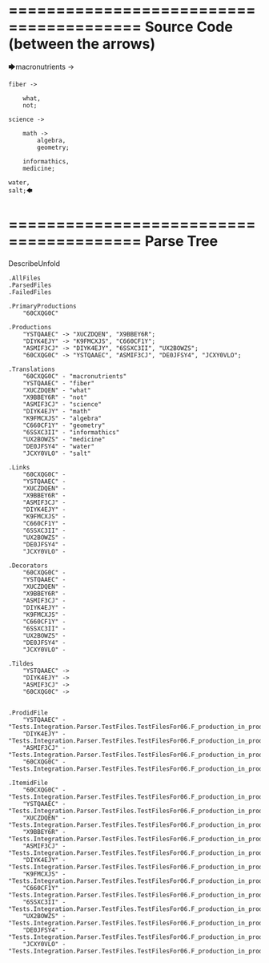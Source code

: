 ========================================
Source Code (between the arrows)
========================================

🡆macronutrients ->

    fiber ->

        what,
        not;
	
	science ->
		
		math ->
			algebra,
			geometry;
			
		informathics,
		medicine;
    
    water,
    salt;🡄

========================================
Parse Tree
========================================
DescribeUnfold

    .AllFiles
    .ParsedFiles
    .FailedFiles

    .PrimaryProductions
        "60CXQG0C" 

    .Productions
        "YSTQAAEC" -> "XUCZDQEN", "X9BBEY6R";
        "DIYK4EJY" -> "K9FMCXJS", "C660CF1Y";
        "ASMIF3CJ" -> "DIYK4EJY", "6SSXC3II", "UX2BOWZS";
        "60CXQG0C" -> "YSTQAAEC", "ASMIF3CJ", "DE0JFSY4", "JCXY0VLO";

    .Translations
        "60CXQG0C" - "macronutrients"
        "YSTQAAEC" - "fiber"
        "XUCZDQEN" - "what"
        "X9BBEY6R" - "not"
        "ASMIF3CJ" - "science"
        "DIYK4EJY" - "math"
        "K9FMCXJS" - "algebra"
        "C660CF1Y" - "geometry"
        "6SSXC3II" - "informathics"
        "UX2BOWZS" - "medicine"
        "DE0JFSY4" - "water"
        "JCXY0VLO" - "salt"

    .Links
        "60CXQG0C" - 
        "YSTQAAEC" - 
        "XUCZDQEN" - 
        "X9BBEY6R" - 
        "ASMIF3CJ" - 
        "DIYK4EJY" - 
        "K9FMCXJS" - 
        "C660CF1Y" - 
        "6SSXC3II" - 
        "UX2BOWZS" - 
        "DE0JFSY4" - 
        "JCXY0VLO" - 

    .Decorators
        "60CXQG0C" - 
        "YSTQAAEC" - 
        "XUCZDQEN" - 
        "X9BBEY6R" - 
        "ASMIF3CJ" - 
        "DIYK4EJY" - 
        "K9FMCXJS" - 
        "C660CF1Y" - 
        "6SSXC3II" - 
        "UX2BOWZS" - 
        "DE0JFSY4" - 
        "JCXY0VLO" - 

    .Tildes
        "YSTQAAEC" -> 
        "DIYK4EJY" -> 
        "ASMIF3CJ" -> 
        "60CXQG0C" -> 


    .ProdidFile
        "YSTQAAEC" - "Tests.Integration.Parser.TestFiles.TestFilesFor06.F_production_in_production6.ds"
        "DIYK4EJY" - "Tests.Integration.Parser.TestFiles.TestFilesFor06.F_production_in_production6.ds"
        "ASMIF3CJ" - "Tests.Integration.Parser.TestFiles.TestFilesFor06.F_production_in_production6.ds"
        "60CXQG0C" - "Tests.Integration.Parser.TestFiles.TestFilesFor06.F_production_in_production6.ds"

    .ItemidFile
        "60CXQG0C" - "Tests.Integration.Parser.TestFiles.TestFilesFor06.F_production_in_production6.ds"
        "YSTQAAEC" - "Tests.Integration.Parser.TestFiles.TestFilesFor06.F_production_in_production6.ds"
        "XUCZDQEN" - "Tests.Integration.Parser.TestFiles.TestFilesFor06.F_production_in_production6.ds"
        "X9BBEY6R" - "Tests.Integration.Parser.TestFiles.TestFilesFor06.F_production_in_production6.ds"
        "ASMIF3CJ" - "Tests.Integration.Parser.TestFiles.TestFilesFor06.F_production_in_production6.ds"
        "DIYK4EJY" - "Tests.Integration.Parser.TestFiles.TestFilesFor06.F_production_in_production6.ds"
        "K9FMCXJS" - "Tests.Integration.Parser.TestFiles.TestFilesFor06.F_production_in_production6.ds"
        "C660CF1Y" - "Tests.Integration.Parser.TestFiles.TestFilesFor06.F_production_in_production6.ds"
        "6SSXC3II" - "Tests.Integration.Parser.TestFiles.TestFilesFor06.F_production_in_production6.ds"
        "UX2BOWZS" - "Tests.Integration.Parser.TestFiles.TestFilesFor06.F_production_in_production6.ds"
        "DE0JFSY4" - "Tests.Integration.Parser.TestFiles.TestFilesFor06.F_production_in_production6.ds"
        "JCXY0VLO" - "Tests.Integration.Parser.TestFiles.TestFilesFor06.F_production_in_production6.ds"

